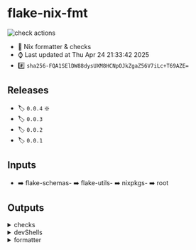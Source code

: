 # flake-nix-fmt

![check actions](https://github.com/denis101/flake-nix-fmt/actions/workflows/check.yml/badge.svg)

- :page_with_curl: Nix formatter & checks
- :watch: Last updated at Thu Apr 24 21:33:42 2025
- :hash: `sha256-FQA1SElDW88dysUXM8HCNpOJkZgaZ56V7iLc+T69AZE=`


## Releases

- :label: `0.0.4` :sparkle:
- :label: `0.0.3`
- :label: `0.0.2`
- :label: `0.0.1`

## Inputs

- :arrow_right: flake-schemas- :arrow_right: flake-utils- :arrow_right: nixpkgs- :arrow_right: root

## Outputs

<details><summary>checks</summary>

### checks

- :heavy_check_mark: fmt


### systems

- :computer: aarch64-darwin
- :computer: aarch64-linux
- :computer: i686-linux
- :computer: x86_64-darwin
- :computer: x86_64-linux


</details>
<details><summary>devShells</summary>

### devShells

- :pager: default
- :pager: githubActions


### systems

- :computer: aarch64-darwin
- :computer: aarch64-linux
- :computer: i686-linux
- :computer: x86_64-darwin
- :computer: x86_64-linux


</details>

<details><summary>formatter</summary>

### formatters

- :pager: alejandra-4.0.0

### systems

- :computer: aarch64-darwin
- :computer: aarch64-linux
- :computer: i686-linux
- :computer: x86_64-darwin
- :computer: x86_64-linux


</details>
